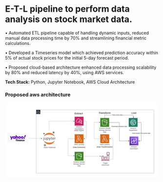 # E-T-L pipeline to perform data analysis on stock market data.

• Automated ETL pipeline capable of handling dynamic inputs, reduced manual data processing time by 70% and
streamlining financial metric calculations.

• Developed a Timeseries model which achieved prediction accuracy within 5% of actual stock prices for the initial
5-day forecast period.

• Proposed cloud-based architecture enhanced data processing scalability by 80% and reduced latency by 40%,
using AWS services.

**Tech Stack:**  Python, Jupyter Notebook, AWS Cloud Architecture

### Proposed aws architecture
![Tool-box](Images/3.jpeg)


